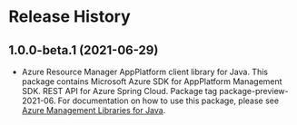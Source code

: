 # Release History

## 1.0.0-beta.1 (2021-06-29)

- Azure Resource Manager AppPlatform client library for Java. This package contains Microsoft Azure SDK for AppPlatform Management SDK. REST API for Azure Spring Cloud. Package tag package-preview-2021-06. For documentation on how to use this package, please see [Azure Management Libraries for Java](https://aka.ms/azsdk/java/mgmt).

